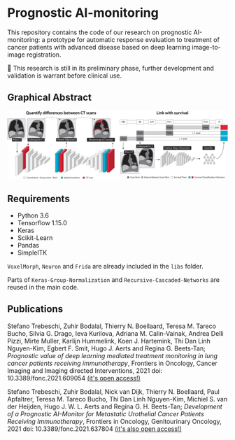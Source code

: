# Prognostic AI-monitoring

This repository contains the code of our research on prognostic AI-monitoring: a prototype for automatic response evaluation to treatment of cancer patients with advanced disease based on deep learning image-to-image registration. 

:construction: This research is still in its preliminary phase, further development and validation is warrant before clinical use.  

## Graphical Abstract



![pam](figures/pam.jpg)



## Requirements

- Python 3.6
- Tensorflow 1.15.0
- Keras 
- Scikit-Learn
- Pandas
- SimpleITK 

`VoxelMorph`, `Neuron` and `Frida` are already included in the `libs` folder. 

Parts of `Keras-Group-Normalization` and `Recursive-Cascaded-Networks` are reused in the main code. 

## Publications

Stefano Trebeschi, Zuhir Bodalal, Thierry N. Boellaard,  Teresa M. Tareco Bucho, Silvia G. Drago, Ieva Kurilova, Adriana M. Calin-Vainak,  Andrea Delli Pizzi, Mirte Muller, Karlijn Hummelink, Koen J. Hartemink, Thi Dan Linh Nguyen-Kim,  Egbert F. Smit,  Hugo J. Aerts and  Regina G. Beets-Tan; _Prognostic value of deep learning mediated treatment monitoring in lung cancer patients receiving immunotherapy_, Frontiers in Oncology, Cancer Imaging and Imaging directed Interventions, 2021 doi: 10.3389/fonc.2021.609054 [(it's open access!)](https://www.frontiersin.org/articles/10.3389/fonc.2021.609054)

Stefano Trebeschi, Zuhir Bodalal, Nick van Dijk, Thierry N. Boellaard, Paul Apfaltrer, Teresa M. Tareco Bucho, Thi Dan Linh Nguyen-Kim, Michiel S. van der Heijden, Hugo J. W. L. Aerts and Regina G. H. Beets-Tan; _Development of a Prognostic AI-Monitor for Metastatic Urothelial Cancer Patients Receiving Immunotherapy_, Frontiers in Oncology, Genitourinary Oncology, 2021 doi: 10.3389/fonc.2021.637804 [(it's also open access!)](https://www.frontiersin.org/articles/10.3389/fonc.2021.637804)



